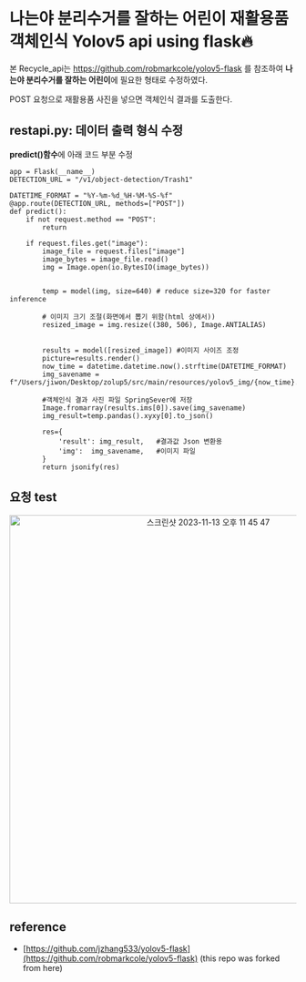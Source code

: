 # 나는야 분리수거를 잘하는 어린이 재활용품 객체인식 Yolov5 api using flask🔥
본 Recycle_api는 https://github.com/robmarkcole/yolov5-flask 를 참조하여 **나는야 분리수거를 잘하는 어린이**에 필요한 형태로 수정하였다.

POST 요청으로 재활용품 사진을 넣으면 객체인식 결과를 도출한다.
## restapi.py: 데이터 출력 형식 수정
**predict()함수**에 아래 코드 부분 수정
```
app = Flask(__name__)
DETECTION_URL = "/v1/object-detection/Trash1"
   
DATETIME_FORMAT = "%Y-%m-%d_%H-%M-%S-%f"
@app.route(DETECTION_URL, methods=["POST"])
def predict():
    if not request.method == "POST":
        return

    if request.files.get("image"):
        image_file = request.files["image"]
        image_bytes = image_file.read()
        img = Image.open(io.BytesIO(image_bytes))
        
        
        temp = model(img, size=640) # reduce size=320 for faster inference

        # 이미지 크기 조절(화면에서 뽑기 위함(html 상에서))
        resized_image = img.resize((380, 506), Image.ANTIALIAS)


        results = model([resized_image]) #이미지 사이즈 조정
        picture=results.render()
        now_time = datetime.datetime.now().strftime(DATETIME_FORMAT)
        img_savename = f"/Users/jiwon/Desktop/zolup5/src/main/resources/yolov5_img/{now_time}.png"

        #객체인식 결과 사진 파일 SpringSever에 저장
        Image.fromarray(results.ims[0]).save(img_savename)
        img_result=temp.pandas().xyxy[0].to_json()
        
        res={
            'result': img_result,   #결과값 Json 변환용
            'img':  img_savename,   #이미지 파일
        }
        return jsonify(res)
```

## 요청 test
<div align="center">
<img width="682" alt="스크린샷 2023-11-13 오후 11 45 47" src="https://github.com/kjw4420/Recycle/assets/97749184/78eb1013-a4b1-463b-bf5e-7c2c8e27006f">
</div>

## reference
- [https://github.com/jzhang533/yolov5-flask](https://github.com/robmarkcole/yolov5-flask) (this repo was forked from here)
